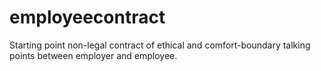 # employeecontract
Starting point non-legal contract of ethical and comfort-boundary talking points between employer and employee.
